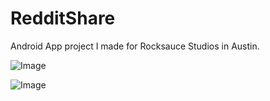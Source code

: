 RedditShare
===========

Android App project I made for Rocksauce Studios in Austin.

![Image](http://i.imgur.com/hSsf413.png "Screenshot")

![Image](http://i.imgur.com/GFRQmcX.png "Screenshot")

